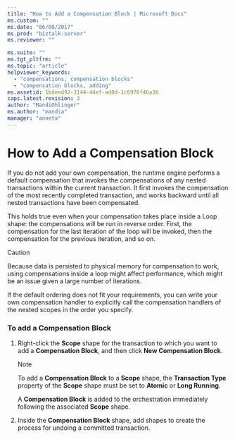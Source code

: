 ```yaml
---
title: "How to Add a Compensation Block | Microsoft Docs"
ms.custom: ""
ms.date: "06/08/2017"
ms.prod: "biztalk-server"
ms.reviewer: ""

ms.suite: ""
ms.tgt_pltfrm: ""
ms.topic: "article"
helpviewer_keywords: 
  - "compensations, compensation blocks"
  - "compensation blocks, adding"
ms.assetid: 1bdeed92-3144-44ef-ad0d-1c6976f46a36
caps.latest.revision: 3
author: "MandiOhlinger"
ms.author: "mandia"
manager: "anneta"
---
```

# How to Add a Compensation Block
If you do not add your own compensation, the runtime engine performs a default compensation that invokes the compensations of any nested transactions within the current transaction. It first invokes the compensation of the most recently completed transaction, and works backward until all nested transactions have been compensated.  
  
 This holds true even when your compensation takes place inside a Loop shape: the compensations will be run in reverse order. First, the compensation for the last iteration of the loop will be invoked, then the compensation for the previous iteration, and so on.  
  
> [!CAUTION]
>  Because data is persisted to physical memory for compensation to work, using compensations inside a loop might affect performance, which might be an issue given a large number of iterations.  
  
 If the default ordering does not fit your requirements, you can write your own compensation handler to explicitly call the compensation handlers of the nested scopes in the order you specify.  
  
### To add a Compensation Block  
  
1.  Right-click the **Scope** shape for the transaction to which you want to add a **Compensation Block**, and then click **New Compensation Block**.  
  
    > [!NOTE]
    >  To add a **Compensation Block** to a **Scope** shape, the **Transaction Type** property of the **Scope** shape must be set to **Atomic** or **Long Running**.  
  
     A **Compensation Block** is added to the orchestration immediately following the associated **Scope** shape.  
  
2.  Inside the **Compensation Block** shape, add shapes to create the process for undoing a committed transaction.